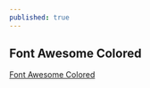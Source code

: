 ```yaml
---
published: true
---
```


## Font Awesome Colored

[Font Awesome Colored](http://codepen.io/anon/pen/OPZLZg)